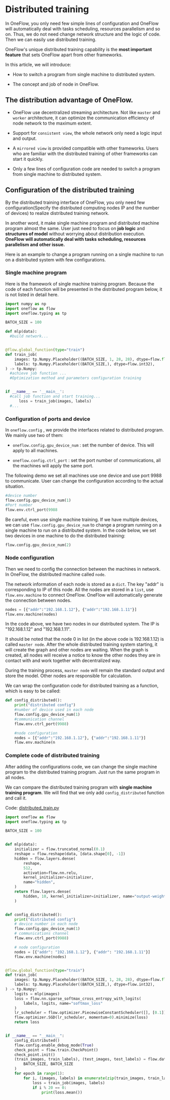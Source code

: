 # Distributed training

In OneFlow, you only need few simple lines of configuration and OneFlow will automatically deal with tasks scheduling, resources parallelism  and so on. Thus, we do not need change network structure and the logic of code. Then we can easily use distributed training.

OneFlow's unique distributed training capability is the **most important feature** that sets OneFlow apart from other frameworks.

In this article, we will introduce:

* How to switch a program from single machine to distributed system.

* The concept and job of node in OneFlow.

## The distribution advantage of OneFlow.

* OneFlow use decentralized streaming architecture. Not like  `master` and `worker` architecture, it can optimize the communication efficiency of node network to the maximum extent.

* Support for  `consistent view`, the whole network only need a logic input and output.

* A `mirrored view` is provided compatible with other frameworks. Users who are familiar with the distributed training of other frameworks can start it quickly. 

* Only a few lines of configuration code are needed to switch a program from single machine to distributed system.

## Configuration of the distributed training

By the distributed training interface of OneFlow, you only need few configuration(Specify the distributed computing nodes IP and the number of devices) to realize distributed training network.

In another word, it make single machine program and distributed machine program almost the same. User just need to focus on **job logic** and **structures of model** without worrying about distribution execution. **OneFlow will automatically deal with tasks scheduling, resources parallelism  and other issue.**

Here is an example to change a program running on a single machine to run on a distributed system with few configurations. 

### Single machine program
Here is the framework of single machine training program. Because the code of each function will be presented in the distributed program below, it is not listed in detail here.
```python
import numpy as np
import oneflow as flow
import oneflow.typing as tp

BATCH_SIZE = 100

def mlp(data):
  #build network...


@flow.global_function(type="train")
def train_job(
    images: tp.Numpy.Placeholder((BATCH_SIZE, 1, 28, 28), dtype=flow.float),
    labels: tp.Numpy.Placeholder((BATCH_SIZE,), dtype=flow.int32),
) -> tp.Numpy:
  #achieve job function ...
  #Optimization method and parameters configuration training


if __name__ == '__main__':
  #call job function and start training...
      loss = train_job(images, labels)
  #...
```

### Configuration of ports and device

In  `oneflow.config` , we provide the interfaces related to distributed program. We mainly use two of them:

* `oneflow.config.gpu_device_num` : set the number of device. This will apply to all machines.

* `oneflow.config.ctrl_port` : set the port number of communications, all the machines will apply the same port. 

The following demo we set all machines use one device and use port 9988 to communicate. User can change the configuration according to the actual situation.
```python
#device number
flow.config.gpu_device_num(1)
#Port number
flow.env.ctrl_port(9988
```

Be careful, even use single machine training. If we have multiple devices, we can use  `flow.config.gpu_device_num`  to change a program running on a single machine to run on a distributed system. In the code below, we set two devices in one machine to do the distributed training:
```python
flow.config.gpu_device_num(2)
```

### Node configuration

Then we need to config the connection between the machines in network. In OneFlow, the distributed machine called `node`.

The network information of each node is stored as a `dict`. The key "addr" is corresponding to IP of this node. All the nodes are stored in a `list`, use  `flow.env.machine` to connect OneFlow. OneFlow will automatically generate the connection between nodes.

```python
nodes = [{"addr":"192.168.1.12"}, {"addr":"192.168.1.11"}]
flow.env.machine(nodes)
```

In the code above, we have two nodes in our distributed system. The IP is "192.168.1.12" and "192.168.1.11".

It should be noted that the node 0 in list (in the above code is 192.168.1.12) is called `master node`. After the whole distributed training system starting, it will create the graph  and other nodes are waiting. When the graph is created, all nodes will receive a notice to know the other nodes they are in contact with and work together with decentralized way.

During the training process, `master node`  will remain the standard output and store the model. Other nodes are responsible for calculation.

We can wrap the configuration code for distributed training as a function, which is easy to be called:

```python
def config_distributed():
    print("distributed config")
    #number of device used in each node
    flow.config.gpu_device_num(1)
    #communication channel 
    flow.env.ctrl_port(9988)

    #node configuration 
    nodes = [{"addr":"192.168.1.12"}, {"addr":"192.168.1.11"}]
    flow.env.machine(n
```

### Complete code of distributed training
After adding the configurations code, we can change the single machine program to the distributed training program. Just run the same program in all nodes.

We can compare the distributed training program with **single machine training program**. We will find that we only add `config_distributed`  function and call it.

Code: [distributed_train.py](../code/basics_topics/distributed_train.py)

```python
import oneflow as flow
import oneflow.typing as tp

BATCH_SIZE = 100


def mlp(data):
    initializer = flow.truncated_normal(0.1)
    reshape = flow.reshape(data, [data.shape[0], -1])
    hidden = flow.layers.dense(
        reshape,
        512,
        activation=flow.nn.relu,
        kernel_initializer=initializer,
        name="hidden",
    )
    return flow.layers.dense(
        hidden, 10, kernel_initializer=initializer, name="output-weight"
    )


def config_distributed():
    print("distributed config")
    # device number in each node
    flow.config.gpu_device_num(1)
    # communications channel
    flow.env.ctrl_port(9988)

    # node configuration 
    nodes = [{"addr": "192.168.1.12"}, {"addr": "192.168.1.11"}]
    flow.env.machine(nodes)


@flow.global_function(type="train")
def train_job(
    images: tp.Numpy.Placeholder((BATCH_SIZE, 1, 28, 28), dtype=flow.float),
    labels: tp.Numpy.Placeholder((BATCH_SIZE,), dtype=flow.int32),
) -> tp.Numpy:
    logits = mlp(images)
    loss = flow.nn.sparse_softmax_cross_entropy_with_logits(
        labels, logits, name="softmax_loss"
    )
    lr_scheduler = flow.optimizer.PiecewiseConstantScheduler([], [0.1])
    flow.optimizer.SGD(lr_scheduler, momentum=0).minimize(loss)
    return loss


if __name__ == "__main__":
    config_distributed()
    flow.config.enable_debug_mode(True)
    check_point = flow.train.CheckPoint()
    check_point.init()
    (train_images, train_labels), (test_images, test_labels) = flow.data.load_mnist(
        BATCH_SIZE, BATCH_SIZE
    )
    for epoch in range(1):
        for i, (images, labels) in enumerate(zip(train_images, train_labels)):
            loss = train_job(images, labels)
            if i % 20 == 0:
                print(loss.mean())

```

